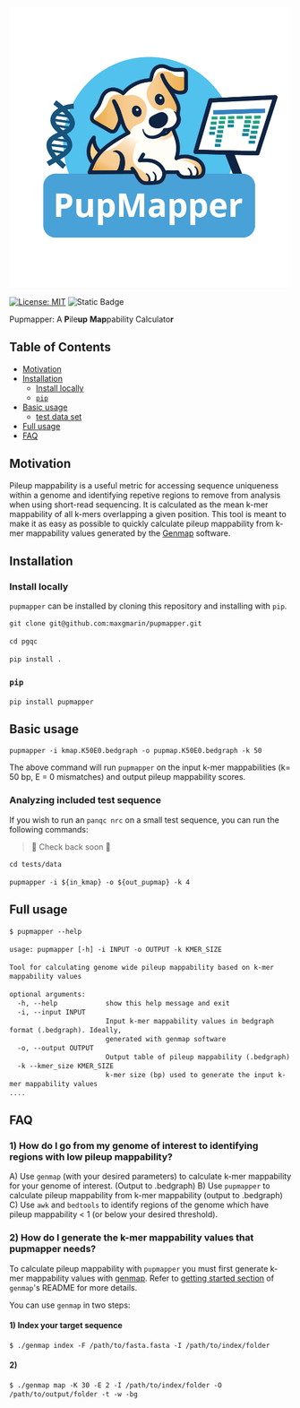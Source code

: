 <img width="500" src="https://github.com/maxgmarin/pupmapper/raw/main/Images/pupmapper.logo.png" alt="pupmapper logo">

[![License: MIT](https://img.shields.io/badge/License-MIT-yellow.svg)](https://opensource.org/licenses/MIT)
![Static Badge](https://img.shields.io/badge/language-Python_3-blue)
<!---[![Build Status]()]()
[![github release version]()]()
[![DOI]()]()
--->

Pupmapper: A **P**ile**up** **Map**pability Calculato**r** 

<!---
> TBD Reference
--->

[TOC]: #
## Table of Contents
- [Motivation](#motivation)
- [Installation](#installation)
  - [Install locally](#install-locally)
  - [`pip`](#pip)
- [Basic usage](#basic-usage)
  - [test data set](#analyzing-included-test-data-set)
- [Full usage](#full-usage)
- [FAQ](#FAQ)


## Motivation

Pileup mappability is a useful metric for accessing sequence uniqueness within a genome and identifying repetive regions to remove from analysis when using short-read sequencing. It is calculated as the mean k-mer mappability of all k-mers overlapping a given position. This tool is meant to make it as easy as possible to quickly calculate pileup mappability from k-mer mappability values generated by the [Genmap](https://github.com/cpockrandt/genmap) software.


## Installation
### Install locally
`pupmapper` can be installed by cloning this repository and installing with `pip`.

```
git clone git@github.com:maxgmarin/pupmapper.git

cd pgqc

pip install . 
```

### `pip`
```
pip install pupmapper
```

## Basic usage
```
pupmapper -i kmap.K50E0.bedgraph -o pupmap.K50E0.bedgraph -k 50
```
The above command will run `pupmapper` on the input k-mer mappabilities (k= 50 bp, E = 0 mismatches) and output pileup mappability scores. 


### Analyzing included test sequence

If you wish to run an `panqc nrc` on a small test sequence, you can run the following commands:
>🚧 Check back soon 🚧
```
cd tests/data

pupmapper -i ${in_kmap} -o ${out_pupmap} -k 4
```

## Full usage
```
$ pupmapper --help

usage: pupmapper [-h] -i INPUT -o OUTPUT -k KMER_SIZE

Tool for calculating genome wide pileup mappability based on k-mer mappability values

optional arguments:
  -h, --help            show this help message and exit
  -i, --input INPUT
                        Input k-mer mappability values in bedgraph format (.bedgraph). Ideally,
                        generated with genmap software
  -o, --output OUTPUT
                        Output table of pileup mappability (.bedgraph)
  -k --kmer_size KMER_SIZE
                        k-mer size (bp) used to generate the input k-mer mappability values
....
```




## FAQ

### 1) How do I go from my genome of interest to identifying regions with low pileup mappability?

A) Use `genmap` (with your desired parameters) to calculate k-mer mappability for your genome of interest. (Output to .bedgraph)
B) Use `pupmapper` to calculate pileup mappability from k-mer mappability (output to .bedgraph)
C) Use `awk` and `bedtools` to identify regions of the genome which have pileup mappability < 1 (or below your desired threshold).


### 2) How do I generate the k-mer mappability values that pupmapper needs?
To calculate pileup mappability with `pupmapper` you must first generate k-mer mappability values with [genmap](https://github.com/cpockrandt/genmap). Refer to [getting started section](https://github.com/cpockrandt/genmap?tab=readme-ov-file#getting-started) of `genmap`'s README for more details.

You can use `genmap` in two steps:
#### 1) Index your target sequence
```
$ ./genmap index -F /path/to/fasta.fasta -I /path/to/index/folder
```

#### 2) 
```
$ ./genmap map -K 30 -E 2 -I /path/to/index/folder -O /path/to/output/folder -t -w -bg
```






